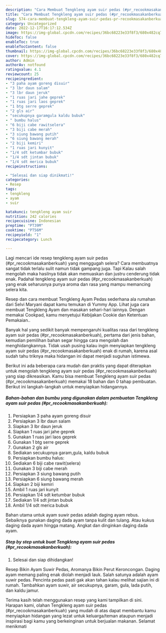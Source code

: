 ```yaml
---
description: "Cara Membuat Tengkleng ayam suir pedas (#pr_recookmasakanberkuah) yang Bisa Manjain Lidah, Buat Buka Puasa Lezat Sekali"
title: "Cara Membuat Tengkleng ayam suir pedas (#pr_recookmasakanberkuah) yang Bisa Manjain Lidah, Buat Buka Puasa Lezat Sekali"
slug: 574-cara-membuat-tengkleng-ayam-suir-pedas-pr-recookmasakanberkuah-yang-bisa-manjain-lidah-buat-buka-puasa-lezat-sekali
category: Uncategorized
date: 2022-12-17T16:17:12.534Z
image: https://img-global.cpcdn.com/recipes/36bc68223e33f8f3/680x482cq70/tengkleng-ayam-suir-pedas-pr_recookmasakanberkuah-foto-resep-utama.jpg
hideToc: false
enableToc: true
enableTocContent: false
thumbnail: https://img-global.cpcdn.com/recipes/36bc68223e33f8f3/680x482cq70/tengkleng-ayam-suir-pedas-pr_recookmasakanberkuah-foto-resep-utama.jpg
cover: https://img-global.cpcdn.com/recipes/36bc68223e33f8f3/680x482cq70/tengkleng-ayam-suir-pedas-pr_recookmasakanberkuah-foto-resep-utama.jpg
author: Admin
authorAv: notfound
ratingvalue: 4.1
reviewcount: 25
recipeingredient:
- "3 paha ayam goreng disuir"
- "3 lbr daun salam"
- "3 lbr daun jeruk"
- "1 ruas jari jahe geprek"
- "1 ruas jari laos geprek"
- "1 btg serre geprek"
- "2 gls air"
- "secukupnya garamgula kaldu bubuk"
- " bumbu halus"
- "6 biji cabe rawitselera"
- "3 biji cabe merah"
- "3 siung bawang putih"
- "6 siung bawang merah"
- "2 biji kemiri"
- "1 ruas jari kunyit"
- "1/4 sdt ketumbar bubuk"
- "1/4 sdt jintan bubuk"
- "1/4 sdt merica bubuk"
recipeinstructions:

- "Selesai dan siap dinikmati!"
categories:
- Resep
tags:
- tengkleng
- ayam
- suir

katakunci: tengkleng ayam suir 
nutrition: 242 calories
recipecuisine: Indonesian
preptime: "PT39M"
cooktime: "PT56M"
recipeyield: "1"
recipecategory: Lunch

---
```



Lagi mencari ide resep tengkleng ayam suir pedas (#pr_recookmasakanberkuah) yang menggugah selera? Cara membuatnya sangat tidak terlalu sulit namun tidak gampang juga. Tapi Kalau salah mengolah maka hasilnya tidak akan memuaskan dan justru cenderung tidak enak. Padahal tengkleng ayam suir pedas (#pr_recookmasakanberkuah) yang enak seharusnya punya aroma dan rasa yang mampu memancing selera kita.


Resep dan cara membuat Tengkleng Ayam Pedas sederhana ala rumahan dari Selvi Maryani dapat kamu temukan di Yummy App. Lihat juga cara membuat Tengkleng Ayam dan masakan sehari-hari lainnya. Dengan memakai Cookpad, kamu menyetujui Kebijakan Cookie dan Ketentuan Pemakaian..

Banyak hal yang sedikit banyak mempengaruhi kualitas rasa dari tengkleng ayam suir pedas (#pr_recookmasakanberkuah), pertama dari jenis bahan, kemudian pemilihan bahan segar hingga cara mengolah dan menghidangkannya. Tidak usah pusing kalau ingin menyiapkan tengkleng ayam suir pedas (#pr_recookmasakanberkuah) enak di rumah, karena asal sudah tahu triknya maka hidangan ini dapat menjadi suguhan istimewa.


Berikut ini ada beberapa cara mudah dan praktis yang dapat diterapkan untuk mengolah tengkleng ayam suir pedas (#pr_recookmasakanberkuah) yang siap dikreasikan. Kamu bisa membuat Tengkleng ayam suir pedas (#pr_recookmasakanberkuah) memakai 18 bahan dan 0 tahap pembuatan. Berikut ini langkah-langkah untuk menyiapkan hidangannya.

<!--inarticleads1-->

##### Bahan-bahan dan bumbu yang digunakan dalam pembuatan Tengkleng ayam suir pedas (#pr_recookmasakanberkuah):

1. Persiapkan 3 paha ayam goreng disuir
1. Persiapkan 3 lbr daun salam
1. Siapkan 3 lbr daun jeruk
1. Siapkan 1 ruas jari jahe geprek
1. Gunakan 1 ruas jari laos geprek
1. Gunakan 1 btg serre geprek
1. Gunakan 2 gls air
1. Sediakan secukupnya garam,gula, kaldu bubuk
1. Persiapkan  bumbu halus:
1. Sediakan 6 biji cabe rawit(selera)
1. Gunakan 3 biji cabe merah
1. Persiapkan 3 siung bawang putih
1. Persiapkan 6 siung bawang merah
1. Siapkan 2 biji kemiri
1. Ambil 1 ruas jari kunyit
1. Persiapkan 1/4 sdt ketumbar bubuk
1. Sediakan 1/4 sdt jintan bubuk
1. Ambil 1/4 sdt merica bubuk


Bahan utama untuk ayam suwir pedas adalah daging ayam rebus. Sebaiknya gunakan daging dada ayam tanpa kulit dan tulang. Atau kukus daging dada ayam hingga matang. Angkat dan dinginkan daging dada ayam. 

<!--inarticleads2-->

##### Step by step untuk buat Tengkleng ayam suir pedas (#pr_recookmasakanberkuah):


1. Selesai dan siap dihidangkan!

Resep Bikin Ayam Suwir Pedas, Aromanya Bikin Perut Keroncongan. Daging ayam memang paling enak diolah menjadi lauk. Salah satunya adalah ayam suwir pedas. Pencinta pedas pasti gak akan tahan kalau melihat sajian ini di rumah. Tambahkan ayam suwir, air secukupnya, garam, gula, lada putih, dan kaldu jamur. 

Terima kasih telah menggunakan resep yang kami tampilkan di sini. Harapan kami, olahan Tengkleng ayam suir pedas (#pr_recookmasakanberkuah) yang mudah di atas dapat membantu kamu menyiapkan hidangan yang lezat untuk keluarga/teman ataupun menjadi inspirasi bagi kamu yang berkeinginan untuk berjualan makanan. Selamat menikmati

